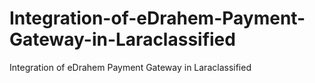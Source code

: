 # Integration-of-eDrahem-Payment-Gateway-in-Laraclassified
Integration of eDrahem Payment Gateway in Laraclassified
